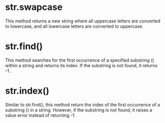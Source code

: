 # str.swapcase
This method returns a new string where all uppercase letters are converted to lowercase, and all lowercase letters are converted to uppercase.
# str.find()
This method searches for the first occurrence of a specified substring () within a string and returns its index. If the substring is not found, it returns -1 .
# str.index()
Similar to str.find(), this method return the index of the first occurrence of a substring () in a string. However, if the substring is not found, it raises a value error instead of returning -1.
